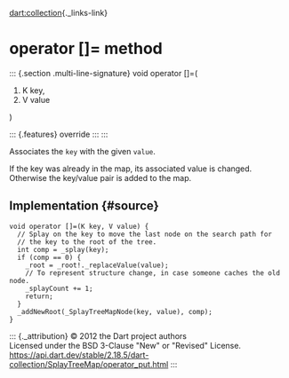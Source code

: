 [dart:collection](../../dart-collection/dart-collection-library){._links-link}

operator \[\]= method
=====================

::: {.section .multi-line-signature}
void operator \[\]=(

1.  K key,
2.  V value

)

::: {.features}
override
:::
:::

Associates the `key` with the given `value`.

If the key was already in the map, its associated value is changed.
Otherwise the key/value pair is added to the map.

Implementation {#source}
--------------

``` {.language-dart data-language="dart"}
void operator []=(K key, V value) {
  // Splay on the key to move the last node on the search path for
  // the key to the root of the tree.
  int comp = _splay(key);
  if (comp == 0) {
    _root = _root!._replaceValue(value);
    // To represent structure change, in case someone caches the old node.
    _splayCount += 1;
    return;
  }
  _addNewRoot(_SplayTreeMapNode(key, value), comp);
}
```

::: {._attribution}
© 2012 the Dart project authors\
Licensed under the BSD 3-Clause \"New\" or \"Revised\" License.\
<https://api.dart.dev/stable/2.18.5/dart-collection/SplayTreeMap/operator_put.html>
:::

